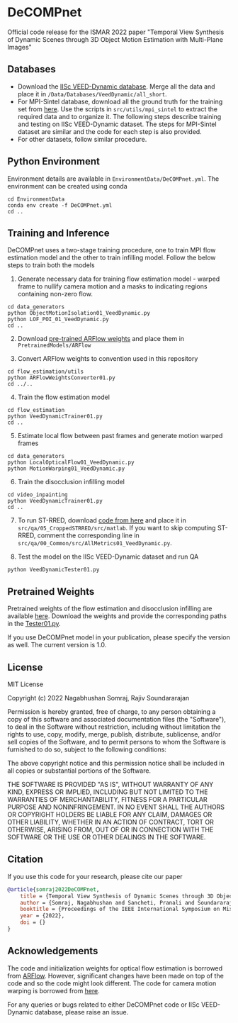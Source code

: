 # DeCOMPnet
Official code release for the ISMAR 2022 paper "Temporal View Synthesis of Dynamic Scenes through 3D Object Motion Estimation with Multi-Plane Images"

## Databases
* Download the [IISc VEED-Dynamic database](https://nagabhushansn95.github.io/publications/2022/DeCOMPnet.html#database-download). Merge all the data and place it in `/Data/Databases/VeedDynamic/all_short`. 
* For MPI-Sintel database, download all the ground truth for the training set from [here](http://sintel.is.tue.mpg.de/downloads). Use the scripts in `src/utils/mpi_sintel` to extract the required data and to organize it. The following steps describe training and testing on IISc VEED-Dynamic dataset. The steps for MPI-Sintel dataset are similar and the code for each step is also provided. 
* For other datasets, follow similar procedure.

## Python Environment
Environment details are available in `EnvironmentData/DeCOMPnet.yml`. The environment can be created using conda
```shell
cd EnvironmentData
conda env create -f DeCOMPnet.yml
cd ..
```

## Training and Inference
DeCOMPnet uses a two-stage training procedure, one to train MPI flow estimation model and the other to train infilling model. Follow the below steps to train both the models

1. Generate necessary data for training flow estimation model - warped frame to nullify camera motion and a masks to indicating regions containing non-zero flow.
```shell
cd data_generators
python ObjectMotionIsolation01_VeedDynamic.py
python LOF_POI_01_VeedDynamic.py
cd ..
```

2. Download [pre-trained ARFlow weights](https://github.com/lliuz/ARFlow/tree/master/checkpoints) and place them in `PretrainedModels/ARFlow`

3. Convert ARFlow weights to convention used in this repository
```shell
cd flow_estimation/utils
python ARFlowWeightsConverter01.py
cd ../..
```

4. Train the flow estimation model
```shell
cd flow_estimation
python VeedDynamicTrainer01.py
cd ..
```

5. Estimate local flow between past frames and generate motion warped frames
```shell
cd data_generators
python LocalOpticalFlow01_VeedDynamic.py
python MotionWarping01_VeedDynamic.py
```

6. Train the disocclusion infilling model
```shell
cd video_inpainting
python VeedDynamicTrainer01.py
cd ..
```

7. To run ST-RRED, download [code from here](https://github.com/utlive/strred/tree/main/matlabPyrTools) and place it in `src/qa/05_CroppedSTRRED/src/matlab`. If you want to skip computing ST-RRED, comment the corresponding line in `src/qa/00_Common/src/AllMetrics01_VeedDynamic.py`.

8. Test the model on the IISc VEED-Dynamic dataset and run QA
```shell
python VeedDynamicTester01.py
```

## Pretrained Weights
Pretrained weights of the flow estimation and disocclusion infilling are available [here](https://drive.google.com/drive/folders/1Y0OQLBOfoOlDM-pcNzOhbYAz2dZend9l?usp=sharing). 
Download the weights and provide the corresponding paths in the [Tester01.py](src/Tester01.py#L253-L255).

If you use DeCOMPnet model in your publication, please specify the version as well. The current version is 1.0.

## License
MIT License

Copyright (c) 2022 Nagabhushan Somraj, Rajiv Soundararajan

Permission is hereby granted, free of charge, to any person obtaining a copy
of this software and associated documentation files (the "Software"), to deal
in the Software without restriction, including without limitation the rights
to use, copy, modify, merge, publish, distribute, sublicense, and/or sell
copies of the Software, and to permit persons to whom the Software is
furnished to do so, subject to the following conditions:

The above copyright notice and this permission notice shall be included in all
copies or substantial portions of the Software.

THE SOFTWARE IS PROVIDED "AS IS", WITHOUT WARRANTY OF ANY KIND, EXPRESS OR
IMPLIED, INCLUDING BUT NOT LIMITED TO THE WARRANTIES OF MERCHANTABILITY,
FITNESS FOR A PARTICULAR PURPOSE AND NONINFRINGEMENT. IN NO EVENT SHALL THE
AUTHORS OR COPYRIGHT HOLDERS BE LIABLE FOR ANY CLAIM, DAMAGES OR OTHER
LIABILITY, WHETHER IN AN ACTION OF CONTRACT, TORT OR OTHERWISE, ARISING FROM,
OUT OF OR IN CONNECTION WITH THE SOFTWARE OR THE USE OR OTHER DEALINGS IN THE
SOFTWARE.


## Citation
If you use this code for your research, please cite our paper

```bibtex
@article{somraj2022DeCOMPnet,
    title = {Temporal View Synthesis of Dynamic Scenes through 3D Object Motion Estimation with Multi-Plane Images},
    author = {Somraj, Nagabhushan and Sancheti, Pranali and Soundararajan, Rajiv},
    booktitle = {Proceedings of the IEEE International Symposium on Mixed and Augmented Reality (ISMAR)},
    year = {2022},
    doi = {}
}
```

## Acknowledgements
The code and initialization weights for optical flow estimation is borrowed from [ARFlow](https://github.com/lliuz/ARFlow). However, significant changes have been made on top of the code and so the code might look different. The code for camera motion warping is borrowed from [here](https://github.com/NagabhushanSN95/Pose-Warping).


For any queries or bugs related to either DeCOMPnet code or IISc VEED-Dynamic database, please raise an issue.
